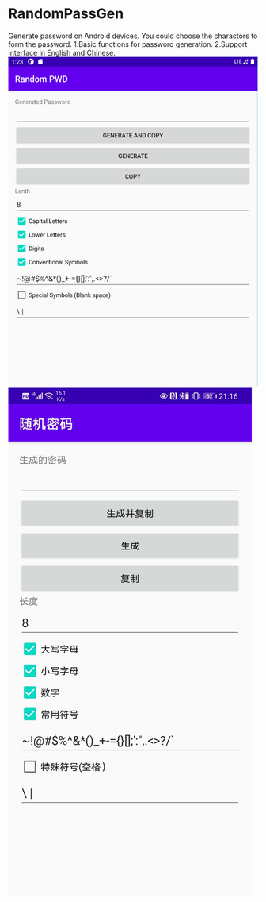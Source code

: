 # RandomPassGen
Generate password on Android devices. You could choose the charactors to form the password.
1.Basic functions for password generation.
2.Support interface in English and Chinese.
![image](https://github.com/dy21/RandomPassGen/blob/master/images/EnglishHMI20200621.png)
![image](https://github.com/dy21/RandomPassGen/blob/master/images/20200621211639.jpg)
